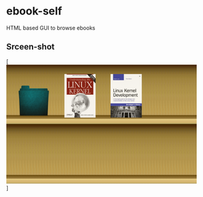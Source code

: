 # ebook-self
HTML based GUI to browse ebooks

Srceen-shot
-----------
[![Page screenshot](https://github.com/aman2467/ebook-self/blob/gh-pages/images/preview.png)]
